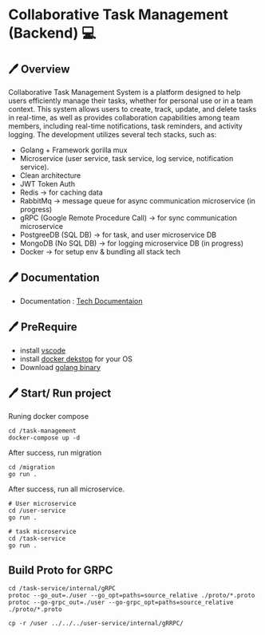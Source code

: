 # Collaborative Task Management (Backend) 💻

## 🖊 Overview

Collaborative Task Management System is a platform designed to help users efficiently manage their tasks, whether for personal use or in a team context. This system allows users to create, track, update, and delete tasks in real-time, as well as provides collaboration capabilities among team members, including real-time notifications, task reminders, and activity logging.
The development utilizes several tech stacks, such as:

- Golang + Framework gorilla mux
- Microservice (user service, task service, log service, notification service).
- Clean architecture
- JWT Token Auth
- Redis -> for caching data
- RabbitMq -> message queue for async communication microservice (in progress)
- gRPC (Google Remote Procedure Call) -> for sync communication microservice
- PostgreeDB (SQL DB) -> for task, and user microservice DB
- MongoDB (No SQL DB) -> for logging microservice DB (in progress)
- Docker -> for setup env & bundling all stack tech

## 🖊 Documentation

- Documentation : [Tech Documentaion](https://maroon-crabapple-bb5.notion.site/Collaborative-Task-Management-Backend-1107b515908e80a997c3ee75907ffb2b?pvs=4)

## 🖊 PreRequire

- install [vscode](https://code.visualstudio.com/download)
- install [docker dekstop](https://www.docker.com/products/docker-desktop/) for your OS
- Download [golang binary](https://go.dev/doc/install)

## 🖊 Start/ Run project

Runing docker compose

```
cd /task-management
docker-compose up -d
```

After success, run migration

```
cd /migration
go run .
```

After success, run all microservice.

```
# User microservice
cd /user-service
go run .

# task microservice
cd /task-service
go run .

```

## Build Proto for GRPC

```
cd /task-service/internal/gRPC
protoc --go_out=./user --go_opt=paths=source_relative ./proto/*.proto
protoc --go-grpc_out=./user --go-grpc_opt=paths=source_relative ./proto/*.proto

cp -r /user ../../../user-service/internal/gRRPC/
```
